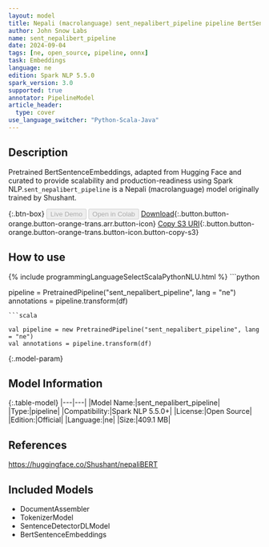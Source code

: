 ```yaml
---
layout: model
title: Nepali (macrolanguage) sent_nepalibert_pipeline pipeline BertSentenceEmbeddings from Shushant
author: John Snow Labs
name: sent_nepalibert_pipeline
date: 2024-09-04
tags: [ne, open_source, pipeline, onnx]
task: Embeddings
language: ne
edition: Spark NLP 5.5.0
spark_version: 3.0
supported: true
annotator: PipelineModel
article_header:
  type: cover
use_language_switcher: "Python-Scala-Java"
---
```


## Description

Pretrained BertSentenceEmbeddings, adapted from Hugging Face and curated to provide scalability and production-readiness using Spark NLP.`sent_nepalibert_pipeline` is a Nepali (macrolanguage) model originally trained by Shushant.

{:.btn-box}
<button class="button button-orange" disabled>Live Demo</button>
<button class="button button-orange" disabled>Open in Colab</button>
[Download](https://s3.amazonaws.com/auxdata.johnsnowlabs.com/public/models/sent_nepalibert_pipeline_ne_5.5.0_3.0_1725415820116.zip){:.button.button-orange.button-orange-trans.arr.button-icon}
[Copy S3 URI](s3://auxdata.johnsnowlabs.com/public/models/sent_nepalibert_pipeline_ne_5.5.0_3.0_1725415820116.zip){:.button.button-orange.button-orange-trans.button-icon.button-copy-s3}

## How to use



<div class="tabs-box" markdown="1">
{% include programmingLanguageSelectScalaPythonNLU.html %}
```python

pipeline = PretrainedPipeline("sent_nepalibert_pipeline", lang = "ne")
annotations =  pipeline.transform(df)   

```
```scala

val pipeline = new PretrainedPipeline("sent_nepalibert_pipeline", lang = "ne")
val annotations = pipeline.transform(df)

```
</div>

{:.model-param}
## Model Information

{:.table-model}
|---|---|
|Model Name:|sent_nepalibert_pipeline|
|Type:|pipeline|
|Compatibility:|Spark NLP 5.5.0+|
|License:|Open Source|
|Edition:|Official|
|Language:|ne|
|Size:|409.1 MB|

## References

https://huggingface.co/Shushant/nepaliBERT

## Included Models

- DocumentAssembler
- TokenizerModel
- SentenceDetectorDLModel
- BertSentenceEmbeddings